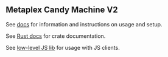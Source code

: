 ## Metaplex Candy Machine V2

See [docs](https://docs.metaplex.com/programs/candy-machine/) for information and instructions on usage and setup.

See [Rust docs](https://docs.rs/mpl-candy-machine) for crate documentation.

See [low-level JS lib](https://www.npmjs.com/package/@metaplex-foundation/mpl-candy-machine) for usage with JS clients.
